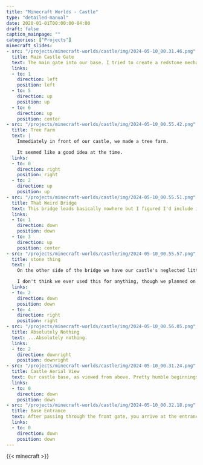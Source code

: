 ```yaml
---
title: "Minecraft Worlds - Castle"
type: "detailed-manual"
date: 2020-01-01T00:00:00-04:00
draft: false
caption_mainpage: ""
categories: ["Projects"]
minecraft_slides:
- src: "/projects/minecraft-worlds/castle/img/2024-05-10_00.31.46.png"
  title: Main Castle Gate
  text: The main gate into our base. I tried to create a redstone mechanism to lock it, but all I was able to figure out was just pushing that row of specially marked blocks up as an obstacle.
  links:
  - to: 1
    direction: left
    position: left
  - to: 5
    direction: up
    position: up
  - to: 6
    direction: up
    position: center
- src: "/projects/minecraft-worlds/castle/img/2024-05-10_00.55.42.png"
  title: Tree Farm
  text: |
    Immediately in front of our castle, we made a tree farm.

    It seemed like a good idea at the time.
  links:
  - to: 0
    direction: right
    position: right
  - to: 2
    direction: up
    position: up
- src: "/projects/minecraft-worlds/castle/img/2024-05-10_00.55.51.png"
  title: That Weird Bridge
  text: This bridge leads basically nowhere but I figured I'd include it anyway.
  links:
  - to: 1
    direction: down
    position: down
  - to: 3
    direction: up
    position: center
- src: "/projects/minecraft-worlds/castle/img/2024-05-10_00.55.57.png"
  title: stone thing
  text: |
    On the other side of the bridge we have our castle's neglected little brother, stone thing.

    I don't think we ever used this for anything, though we planned on doing some more development in the direction of that stone brick path, leading to...
  links:
  - to: 2
    direction: down
    position: down
  - to: 4
    direction: right
    position: right
- src: "/projects/minecraft-worlds/castle/img/2024-05-10_00.56.05.png"
  title: Absolutely Nothing
  text: ...Absolutely nothing.
  links:
  - to: 2
    direction: downright
    position: downright
- src: "/projects/minecraft-worlds/castle/img/2024-05-10_00.31.24.png"
  title: Castle Aerial View
  text: Our castle base, as viewed from above. Pretty humble beginnings in comparison to how big some of our later bases would become.
  links:
  - to: 0
    direction: down
    position: down
- src: "/projects/minecraft-worlds/castle/img/2024-05-10_00.32.18.png"
  title: Base Entrance
  text: After passing through the front gate, you arrive at the entrance to our base proper. I think this update must have been when stained-glass windows were newly added because I used them quite a bit on this build.
  links:
  - to: 0
    direction: down
    position: down
---
```


{{< minecraft >}}